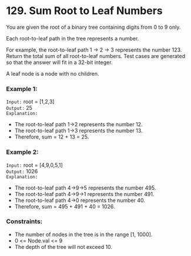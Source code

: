 # 129. Sum Root to Leaf Numbers

You are given the root of a binary tree containing digits from 0 to 9 only.

Each root-to-leaf path in the tree represents a number.

For example, the root-to-leaf path 1 -> 2 -> 3 represents the number 123.
Return the total sum of all root-to-leaf numbers. Test cases are generated so that the
answer will fit in a 32-bit integer.

A leaf node is a node with no children.

### Example 1:

`Input:` root = [1,2,3]  
`Output:` 25  
`Explanation:`
- The root-to-leaf path 1->2 represents the number 12.
- The root-to-leaf path 1->3 represents the number 13.
- Therefore, sum = 12 + 13 = 25.

### Example 2:

`Input:` root = [4,9,0,5,1]  
`Output:` 1026  
`Explanation:`
- The root-to-leaf path 4->9->5 represents the number 495.
- The root-to-leaf path 4->9->1 represents the number 491.
- The root-to-leaf path 4->0 represents the number 40.
- Therefore, sum = 495 + 491 + 40 = 1026.

### Constraints:

- The number of nodes in the tree is in the range [1, 1000].
- 0 <= Node.val <= 9
- The depth of the tree will not exceed 10.